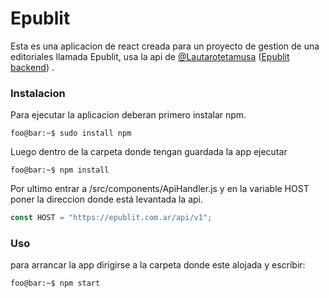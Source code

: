 # Epublit
Esta es una aplicacion de react creada para un proyecto de gestion de una editoriales llamada Epublit, usa la api de [@Lautarotetamusa](https://github.com/Lautarotetamusa)   ([Epublit backend](https://github.com/Lautarotetamusa/Epublit)) .

### Instalacion
Para ejecutar la aplicacion deberan primero instalar npm.
```
foo@bar:~$ sudo install npm
```
Luego dentro de la carpeta donde tengan guardada la app ejecutar

```
foo@bar:~$ npm install
```
Por ultimo entrar a /src/components/ApiHandler.js y en la variable HOST poner la direccion donde está levantada la api.
```javascript
const HOST = "https://epublit.com.ar/api/v1";
```
### Uso
para arrancar la app dirigirse a la carpeta donde este alojada y escribir:

```
foo@bar:~$ npm start
```


